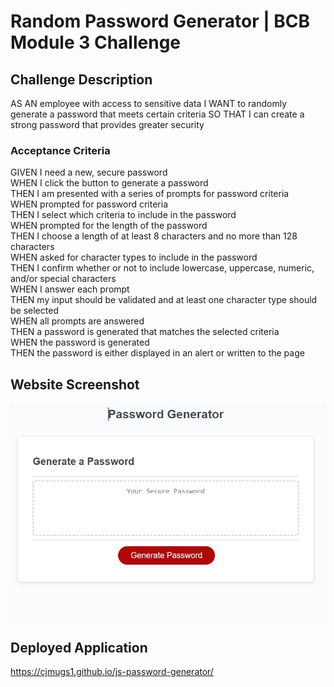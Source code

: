 # Random Password Generator | BCB Module 3 Challenge

## Challenge Description

AS AN employee with access to sensitive data
I WANT to randomly generate a password that meets certain criteria
SO THAT I can create a strong password that provides greater security

### Acceptance Criteria

GIVEN I need a new, secure password  
WHEN I click the button to generate a password  
THEN I am presented with a series of prompts for password criteria  
WHEN prompted for password criteria  
THEN I select which criteria to include in the password  
WHEN prompted for the length of the password  
THEN I choose a length of at least 8 characters and no more than 128 characters  
WHEN asked for character types to include in the password  
THEN I confirm whether or not to include lowercase, uppercase, numeric, and/or special characters  
WHEN I answer each prompt  
THEN my input should be validated and at least one character type should be selected  
WHEN all prompts are answered  
THEN a password is generated that matches the selected criteria  
WHEN the password is generated  
THEN the password is either displayed in an alert or written to the page  

## Website Screenshot
![](./assets/images/deployed-site.JPG)

## Deployed Application
https://cjmugs1.github.io/js-password-generator/
